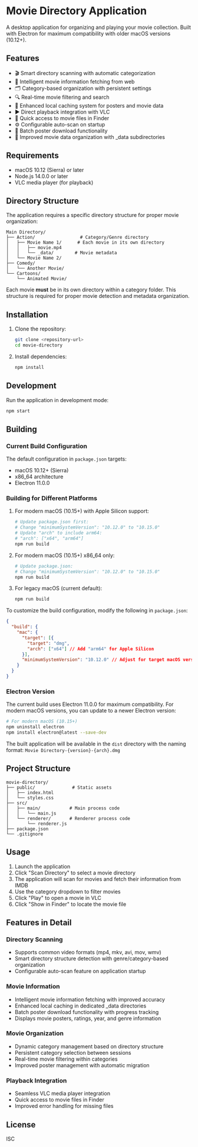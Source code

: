 # Movie Directory Application

A desktop application for organizing and playing your movie collection. Built with Electron for maximum compatibility with older macOS versions (10.12+).

## Features

- 🎬 Smart directory scanning with automatic categorization
- 🎯 Intelligent movie information fetching from web
- 🗂️ Category-based organization with persistent settings
- 🔍 Real-time movie filtering and search
- 💾 Enhanced local caching system for posters and movie data
- ▶️ Direct playback integration with VLC
- 📁 Quick access to movie files in Finder
- ⚙️ Configurable auto-scan on startup
- 🔄 Batch poster download functionality
- 📂 Improved movie data organization with _data subdirectories

## Requirements

- macOS 10.12 (Sierra) or later
- Node.js 14.0.0 or later
- VLC media player (for playback)

## Directory Structure

The application requires a specific directory structure for proper movie organization:

```
Main Directory/
├── Action/                 # Category/Genre directory
│   ├── Movie Name 1/      # Each movie in its own directory
│   │   ├── movie.mp4
│   │   └── _data/        # Movie metadata
│   └── Movie Name 2/
├── Comedy/
│   └── Another Movie/
└── Cartoons/
    └── Animated Movie/
```

Each movie **must** be in its own directory within a category folder. This structure is required for proper movie detection and metadata organization.

## Installation

1. Clone the repository:
   ```bash
   git clone <repository-url>
   cd movie-directory
   ```

2. Install dependencies:
   ```bash
   npm install
   ```



## Development

Run the application in development mode:
```bash
npm start
```

## Building

### Current Build Configuration
The default configuration in `package.json` targets:
- macOS 10.12+ (Sierra)
- x86_64 architecture
- Electron 11.0.0

### Building for Different Platforms

1. For modern macOS (10.15+) with Apple Silicon support:
   ```bash
   # Update package.json first:
   # Change "minimumSystemVersion": "10.12.0" to "10.15.0"
   # Update "arch" to include arm64:
   # "arch": ["x64", "arm64"]
   npm run build
   ```

2. For modern macOS (10.15+) x86_64 only:
   ```bash
   # Update package.json:
   # Change "minimumSystemVersion": "10.12.0" to "10.15.0"
   npm run build
   ```

3. For legacy macOS (current default):
   ```bash
   npm run build
   ```

To customize the build configuration, modify the following in `package.json`:
```json
{
  "build": {
    "mac": {
      "target": [{
        "target": "dmg",
        "arch": ["x64"] // Add "arm64" for Apple Silicon
      }],
      "minimumSystemVersion": "10.12.0" // Adjust for target macOS version
    }
  }
}
```

### Electron Version
The current build uses Electron 11.0.0 for maximum compatibility. For modern macOS versions, you can update to a newer Electron version:

```bash
# For modern macOS (10.15+)
npm uninstall electron
npm install electron@latest --save-dev
```

The built application will be available in the `dist` directory with the naming format:
`Movie Directory-{version}-{arch}.dmg`

## Project Structure

```
movie-directory/
├── public/              # Static assets
│   ├── index.html
│   └── styles.css
├── src/
│   ├── main/           # Main process code
│   │   └── main.js
│   └── renderer/       # Renderer process code
│       └── renderer.js
├── package.json
└── .gitignore
```

## Usage

1. Launch the application
2. Click "Scan Directory" to select a movie directory
3. The application will scan for movies and fetch their information from IMDB
4. Use the category dropdown to filter movies
5. Click "Play" to open a movie in VLC
6. Click "Show in Finder" to locate the movie file

## Features in Detail

### Directory Scanning
- Supports common video formats (mp4, mkv, avi, mov, wmv)
- Smart directory structure detection with genre/category-based organization
- Configurable auto-scan feature on application startup

### Movie Information
- Intelligent movie information fetching with improved accuracy
- Enhanced local caching in dedicated _data directories
- Batch poster download functionality with progress tracking
- Displays movie posters, ratings, year, and genre information

### Movie Organization
- Dynamic category management based on directory structure
- Persistent category selection between sessions
- Real-time movie filtering within categories
- Improved poster management with automatic migration

### Playback Integration
- Seamless VLC media player integration
- Quick access to movie files in Finder
- Improved error handling for missing files

## License

ISC
